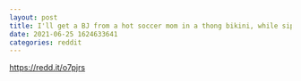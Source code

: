 ```yaml
--- 
layout: post 
title: I'll get a BJ from a hot soccer mom in a thong bikini, while sipping whiskey, dipping Copenhagen, and double fisting AR-15's shooting them into the air all at the same time if ASO hits $100 in 6 months. The best part is I'm Methodist so none of this is against my religion. 
date: 2021-06-25 1624633641 
categories: reddit 
--- 
```

https://redd.it/o7pjrs